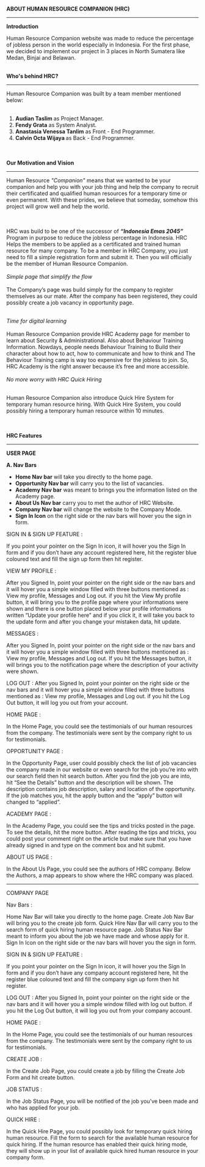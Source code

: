
<b>ABOUT HUMAN RESOURCE COMPANION (HRC) </b>
<hr>

<b>Introduction </b>

Human Resource Companion website was made to reduce the percentage of jobless person in the world especially in Indonesia. For the first phase, we decided to implement our project in 3 places in North Sumatera like Medan, Binjai and Belawan.
<br>
<br>

<b>Who's behind HRC?</b>
<hr>
Human Resource Companion was built by a team member mentioned below:
<br>
<br>

1.  <b>Audian Taslim </b> as Project Manager.
2.  <b>Fendy Grata</b> as System Analyst.
3.  <b>Anastasia Venessa Tanlim</b> as Front - End Programmer.
4. <b> Calvin Octa Wijaya </b>as Back - End Programmer. 
<br>
<br>
<b>Our Motivation and Vision</b>
<hr>
<p>Human Resource <em>"Companion"</em> means that we wanted to be your companion and help you with your job thing and help the company to recruit their certificated and qualified human resources for a temporary time or even permanent. With these prides, we believe that someday, somehow this project will grow well and help the world. </p>
<br>
<br>
HRC was build to be one of the successor of <em> <b>“Indonesia Emas 2045” </b></em>Program in purpose to reduce the jobless percentage in Indonesia. HRC Helps the members to be applied as a certificated and trained human resource for many company. To be a member in HRC Company, you just need to fill a simple registration form and submit it. Then you will officially be the member of Human Resource Companion. 
<br>
<br>
<em >Simple page that simplify the flow</em><br><br>
The Company’s page was build simply for the company to register themselves as our mate. After the company has been registered, they could possibly create a job vacancy in opportunity page.
<br>
<br>

<em >Time for digital learning</em><br><br>
Human Resource Companion provide HRC Academy page for member to learn about Security & Administrational. Also about Behaviour Training Information. Nowdays, people needs Behaviour Training to Build their character about how to act, how to communicate and how to think and The Behaviour Training camp is way too expensive for the jobless to join. So, HRC Academy is the right answer because it’s free and more accessible. 
<br>
<br>
<em >No more worry with HRC Quick Hiring</em><br><br>

Human Resource Companion also introduce Quick Hire System for temporary human resource hiring. With Quick Hire System, you could possibly hiring a temporary human resource within 10 minutes. 
<br>
<br>
<br>

<b>HRC Features</b>
<hr>


<b>USER PAGE </b>

<b>A. Nav Bars </b>

-  <b>Home Nav bar</b> will take you directly to the home page.
-  <b>Opportunity Nav bar</b> will carry you to the list of vacancies.
-  <b>Academy Nav bar</b> was meant to brings you the information listed on the Academy page.
-  <b>About Us Nav bar</b> carry you to met the author of HRC Website.
-  <b>Company Nav bar</b> will change the website to the Company Mode.
-  <b>Sign In Icon</b> on the right side or the nav bars will hover you the sign in form.


SIGN IN & SIGN UP FEATURE : 

If you point your pointer on the Sign In icon, it will hover you the Sign In form and if you don’t have any account registered here, hit the register blue coloured text and fill the sign up form then hit register.


VIEW MY PROFILE : 

After you Signed In, point your pointer on the right side or the nav bars and it will hover you a simple window filled with three buttons mentioned as : View my profile, Messages and Log out. if you hit the View My profile button, it will bring you to the profile page where your informations were shown and there is one button placed below your profile informations written “Update your profile here” and if you click it, it will take you back to the update form and after you change your mistaken data, hit update.


MESSAGES : 

After you Signed In, point your pointer on the right side or the nav bars and it will hover you a simple window filled with three buttons mentioned as : View my profile, Messages and Log out. If you hit the Messages button, it will brings you to the notification page where the description of your activity were shown.


LOG OUT : 
After you Signed In, point your pointer on the right side or the nav bars and it will hover you a simple window filled with three buttons mentioned as : View my profile, Messages and Log out. if you hit the Log Out button, it will log you out from your account.


HOME PAGE : 

In the Home Page, you could see the testimonials of our human resources from the company. The testimonials were sent by the company right to us for testimonials. 


OPPORTUNITY PAGE : 

In the Opportunity Page, user could possibly check the list of job vacancies the company made in our website or even search for the job you’re into with our search field then hit search button. After you find the job you are into, hit “See the Details” button and the description will be shown. The description contains job description, salary and location of the opportunity. If the job matches you, hit the apply button and the “apply” button will changed to “applied”.


ACADEMY PAGE : 

In the Academy Page, you could see the tips and tricks posted in the page. To see the details, hit the more button. After reading the tips and tricks, you could post your comment right on the article but make sure that you have already signed in and type on the comment box and hit submit. 


ABOUT US PAGE : 

In the About Us Page, you could see the authors of HRC company. Below the Authors, a map appears to show where the HRC company was placed.


-----------------------------------------------------------------------------------------------------------------------------------------------------------------------------


COMPANY PAGE



Nav Bars : 

Home Nav Bar will take you directly to the home page.
Create Job Nav Bar will bring you to the create job form.
Quick Hire Nav Bar will carry you to the search form of quick hiring human resource page.
Job Status Nav Bar meant to inform you about the job we have made and whose apply for it.
Sign In Icon on the right side or the nav bars will hover you the sign in form.


SIGN IN & SIGN UP FEATURE : 

If you point your pointer on the Sign In icon, it will hover you the Sign In form and if you don’t have any company account registered here, hit the register blue coloured text and fill the company sign up form then hit register.


LOG OUT : 
After you Signed In, point your pointer on the right side or the nav bars and it will hover you a simple window filled with log out button. if you hit the Log Out button, it will log you out from your company account.


HOME PAGE : 

In the Home Page, you could see the testimonials of our human resources from the company. The testimonials were sent by the company right to us for testimonials. 


CREATE JOB : 

In the Create Job Page, you could create a job by filling the Create Job Form and hit create button.


JOB STATUS : 

In the Job Status Page, you will be notified of the job you’ve been made and who has applied for your job.


QUICK HIRE : 

In the Quick Hire Page, you could possibly look for temporary quick hiring human resource. Fill the form to search for the available human resource for quick hiring. If the human resource has enabled their quick hiring mode, they will show up in your list of available quick hired human resource in your company form. 









